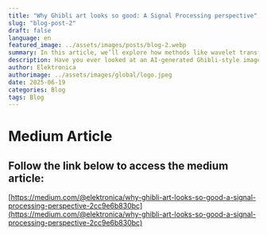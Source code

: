 ```yaml
---
title: "Why Ghibli art looks so good: A Signal Processing perspective"
slug: "blog-post-2"
draft: false
language: en
featured_image: ../assets/images/posts/blog-2.webp
summary: In this article, we’ll explore how methods like wavelet transforms, gradient domain processing, edge and boundary enhancement, and smart upsampling help create that magical Ghibli feel. These aren’t just technical terms — they’re the hidden tools that bring AI art to life.
description: Have you ever looked at an AI-generated Ghibli-style image and thought, How does it look so soft, clean, and full of life? The colors blend smoothly, the edges are sharp but not harsh, and the whole image feels like it was painted with care. It’s easy to assume that a fancy AI model did all the work. But in reality, there’s a lot more going on behind the scenes. Techniques from signal processing play a big role in making these images look so good. In this article, we’ll explore how methods like wavelet transforms, gradient domain processing, edge and boundary enhancement, and smart upsampling help create that magical Ghibli feel. These aren’t just technical terms — they’re the hidden tools that bring AI art to life.
author: Elektronica
authorimage: ../assets/images/global/logo.jpeg
date: 2025-06-19
categories: Blog
tags: Blog
---
```

# Medium Article

## Follow the link below to access the medium article:
[https://medium.com/@elektronica/why-ghibli-art-looks-so-good-a-signal-processing-perspective-2cc9e6b830bc](https://medium.com/@elektronica/why-ghibli-art-looks-so-good-a-signal-processing-perspective-2cc9e6b830bc)
